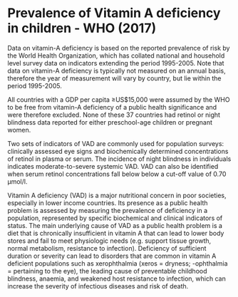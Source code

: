 # Prevalence of Vitamin A deficiency in children - WHO (2017)

Data on vitamin-A deficiency is based on the reported prevalence of risk by the World Health Organization, which has collated national and household level survey data on indicators extending the period 1995-2005. Note that data on vitamin-A deficiency is typically not measured on an annual basis, therefore the year of measurement will vary by country, but lie within the period 1995-2005.

All countries with a GDP per capita ≥US$15,000 were assumed by the WHO to be free from vitamin-A deficiency of a public health significance and were therefore excluded. None of these 37 countries had retinol or night blindness data reported for either preschool-age children or pregnant women.

Two sets of indicators of VAD are commonly used for population surveys: clinically assessed eye signs and biochemically determined concentrations of retinol in plasma or serum. The incidence of night blindness in individuals indicates moderate-to-severe systemic VAD. VAD can also be identified when serum retinol concentrations fall below below a cut-off value of 0.70 µmol/l.

Vitamin A deficiency (VAD) is a major nutritional concern in poor societies, especially in lower income countries. Its presence as a public health problem is assessed by measuring the prevalence of deficiency in a population, represented by specific biochemical and clinical indicators of status. The main underlying cause of VAD as a public health problem is a diet that is chronically insufficient in vitamin A that can lead to lower body stores and fail to meet physiologic needs (e.g. support tissue growth, normal metabolism, resistance to infection). Deficiency of sufficient duration or severity can lead to disorders that are common in vitamin A deficient populations such as xerophthalmia (xeros = dryness; -ophthalmia = pertaining to the eye), the leading cause of preventable childhood blindness, anaemia, and weakened host resistance to infection, which can increase the severity of infectious diseases and risk of death.